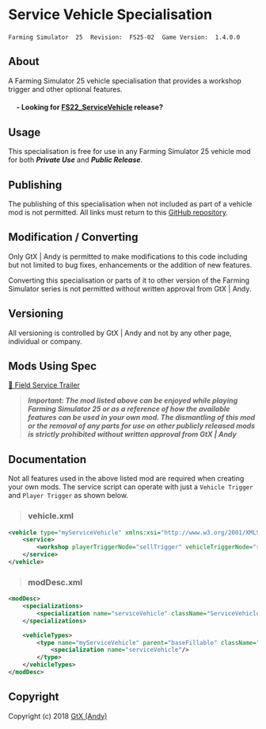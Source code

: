 # Service Vehicle Specialisation

 `Farming Simulator  25`&nbsp;&nbsp;&nbsp;&nbsp;`Revision:  FS25-02`&nbsp;&nbsp;&nbsp;&nbsp;`Game Version:  1.4.0.0`

## About
A Farming Simulator 25 vehicle specialisation that provides a workshop trigger and other optional features.

#### &nbsp;&nbsp;&nbsp;&nbsp; - Looking for [FS22_ServiceVehicle](https://github.com/GtX-Andy/serviceVehicle) release?

## Usage
This specialisation is free for use in any Farming Simulator 25 vehicle mod for both ***Private Use*** and ***Public Release***.

## Publishing
The publishing of this specialisation when not included as part of a vehicle mod is not permitted. All links must return to this [GitHub repository](https://github.com/GtX-Andy/FS25_ServiceVehicle).

## Modification / Converting
Only GtX | Andy is permitted to make modifications to this code including but not limited to bug fixes, enhancements or the addition of new features.

Converting this specialisation or parts of it to other version of the Farming Simulator series is not permitted without written approval from GtX | Andy.

## Versioning
All versioning is controlled by GtX | Andy and not by any other page, individual or company.

## Mods Using Spec
[🎁 Field Service Trailer](https://www.farming-simulator.com/mod.php?mod_id=307924&title=fs2025)

> ***Important: The mod listed above can be enjoyed while playing Farming Simulator 25 or as a reference of how the available features can be used in your own mod. The dismantling of this mod or the removal of any parts for use on other publicly released mods is strictly prohibited without written approval from GtX | Andy***

## Documentation
Not all features used in the above listed mod are required when creating your own mods. The service script can operate with just a `Vehicle Trigger` and `Player Trigger` as shown below.

>### vehicle.xml

```xml
<vehicle type="myServiceVehicle" xmlns:xsi="http://www.w3.org/2001/XMLSchema-instance" xsi:noNamespaceSchemaLocation="../../../../shared/xml/schema/vehicle.xsd">
    <service>
        <workshop playerTriggerNode="sellTrigger" vehicleTriggerNode="sellAreaTrigger" />
    </service>
</vehicle>
```
>### modDesc.xml

```xml
<modDesc>
    <specializations>
        <specialization name="serviceVehicle" className="ServiceVehicle" filename="scripts/ServiceVehicle.lua"/>
    </specializations>

    <vehicleTypes>
        <type name="myServiceVehicle" parent="baseFillable" className="Vehicle" filename="$dataS/scripts/vehicles/Vehicle.lua">
            <specialization name="serviceVehicle"/>
        </type>
    </vehicleTypes>
</modDesc>
```

## Copyright
Copyright (c) 2018 [GtX (Andy)](https://github.com/GtX-Andy)
